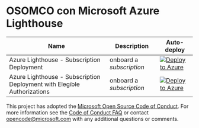 
# OSOMCO con Microsoft Azure Lighthouse


Name | Description   | Auto-deploy   | 
-----| ------------- |--------------- |
| Azure Lighthouse - Subscription Deployment |onboard a *subscription* | [![Deploy to Azure](https://aka.ms/deploytoazurebutton)](https://portal.azure.com/#create/Microsoft.Template/uri/https%3A%2F%2Fraw.githubusercontent.com%2Fosomco%2FOSOMCO-AzLightHouse%2Fmaster%2Ftemplates%2Fdelegated-resource-management%2FdelegatedResourceManagement.json) 
| Azure Lighthouse - Subscription Deployment with Elegible Authorizations |onboard a *subscription* | [![Deploy to Azure](https://aka.ms/deploytoazurebutton)](https://portal.azure.com/#create/Microsoft.Template/uri/https%3A%2F%2Fraw.githubusercontent.com%2Fosomco%2FOSOMCO-AzLightHouse%2Fmaster%2Ftemplates%2Fsubscription-deployment-elegible-authorizations%2Ftemplate.json) 

This project has adopted the [Microsoft Open Source Code of Conduct](https://opensource.microsoft.com/codeofconduct/).
For more information see the [Code of Conduct FAQ](https://opensource.microsoft.com/codeofconduct/faq/) or
contact [opencode@microsoft.com](mailto:opencode@microsoft.com) with any additional questions or comments.
